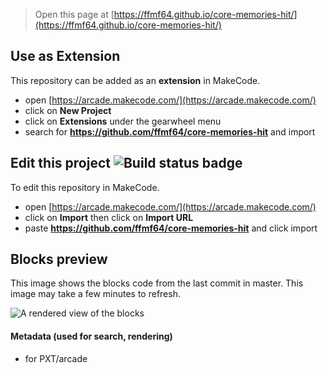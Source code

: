  


> Open this page at [https://ffmf64.github.io/core-memories-hit/](https://ffmf64.github.io/core-memories-hit/)

## Use as Extension

This repository can be added as an **extension** in MakeCode.

* open [https://arcade.makecode.com/](https://arcade.makecode.com/)
* click on **New Project**
* click on **Extensions** under the gearwheel menu
* search for **https://github.com/ffmf64/core-memories-hit** and import

## Edit this project ![Build status badge](https://github.com/ffmf64/core-memories-hit/workflows/MakeCode/badge.svg)

To edit this repository in MakeCode.

* open [https://arcade.makecode.com/](https://arcade.makecode.com/)
* click on **Import** then click on **Import URL**
* paste **https://github.com/ffmf64/core-memories-hit** and click import

## Blocks preview

This image shows the blocks code from the last commit in master.
This image may take a few minutes to refresh.

![A rendered view of the blocks](https://github.com/ffmf64/core-memories-hit/raw/master/.github/makecode/blocks.png)

#### Metadata (used for search, rendering)

* for PXT/arcade
<script src="https://makecode.com/gh-pages-embed.js"></script><script>makeCodeRender("{{ site.makecode.home_url }}", "{{ site.github.owner_name }}/{{ site.github.repository_name }}");</script>
